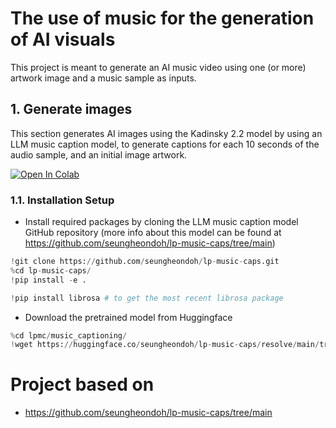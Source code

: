 # The use of music for the generation of AI visuals

This project is meant to generate an AI music video using one (or more) artwork image and a music sample as inputs.

## 1. Generate images

This section generates AI images using the Kadinsky 2.2 model by using an LLM music caption model, to generate captions for each 10 seconds of the audio sample, and an initial image artwork.

[![Open In Colab](https://colab.research.google.com/assets/colab-badge.svg)](https://colab.research.google.com/github/LeomPina/The-use-of-music-for-the-generation-of-AI-visuals/blob/main/Generate_Images_artwork_LLM_music_caption.ipynb)

### 1.1. Installation Setup

* Install required packages by cloning the LLM music caption model GitHub repository (more info about this model can be found at https://github.com/seungheondoh/lp-music-caps/tree/main)
  
```python
!git clone https://github.com/seungheondoh/lp-music-caps.git
%cd lp-music-caps/
!pip install -e .

!pip install librosa # to get the most recent librosa package
```

* Download the pretrained model from Huggingface

```python
%cd lpmc/music_captioning/
!wget https://huggingface.co/seungheondoh/lp-music-caps/resolve/main/transfer.pth -O exp/transfer/lp_music_caps/last.pth
```

# Project based on

* https://github.com/seungheondoh/lp-music-caps/tree/main
